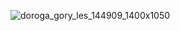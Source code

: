 ![doroga_gory_les_144909_1400x1050](https://github.com/user-attachments/assets/5365918f-2bd6-4c41-9d5c-982242e4b336)

